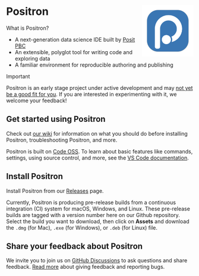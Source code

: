 # Positron  <a href="https://github.com/posit-dev/positron"><img src="../positron-product-icons/positron.png" align="right" height="138" alt="Positron" /></a>

What is Positron?

- A next-generation data science IDE built by [Posit PBC](https://posit.co/)
- An extensible, polyglot tool for writing code and exploring data
- A familiar environment for reproducible authoring and publishing

> [!IMPORTANT]
> Positron is an early stage project under active development and may [not yet be a good fit for you](https://github.com/posit-dev/positron/wiki#is-positron-for-me). If you are interested in experimenting with it, we welcome your feedback!

## Get started using Positron

Check out [our wiki](https://github.com/posit-dev/positron/wiki) for information on what you should do before installing Positron, troubleshooting Positron, and more.

Positron is built on [Code OSS](https://github.com/microsoft/vscode). To learn about basic features like commands, settings, using source control, and more, see the [VS Code documentation](https://code.visualstudio.com/docs).

## Install Positron

Install Positron from our [Releases](https://github.com/posit-dev/positron/releases) page.

Currently, Positron is producing pre-release builds from a continuous integration (CI) system for macOS, Windows, and Linux. These pre-release builds are tagged with a version number here on our Github repository. Select the build you want to download, then click on **Assets** and download the `.dmg` (for Mac), `.exe` (for Windows), or `.deb` (for Linux) file.

## Share your feedback about Positron

We invite you to join us on [GitHub Discussions](https://github.com/posit-dev/positron/discussions) to ask questions and share feedback. [Read more](https://github.com/posit-dev/positron/wiki/Feedback-and-Issues) about giving feedback and reporting bugs.
